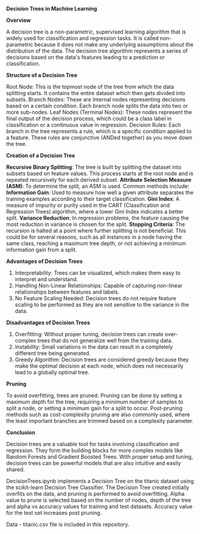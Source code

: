 **Decision Trees in Machine Learning**

**Overview**

A decision tree is a non-parametric, supervised learning algorithm that is widely used for classification and regression tasks. It is called non-parametric because it does not make any underlying assumptions about the distribution of the data. The decision tree algorithm represents a series of decisions based on the data's features leading to a prediction or classification.

**Structure of a Decision Tree**

Root Node: This is the topmost node of the tree from which the data splitting starts. It contains the entire dataset which then gets divided into subsets.
Branch Nodes: These are internal nodes representing decisions based on a certain condition. Each branch node splits the data into two or more sub-nodes.
Leaf Nodes (Terminal Nodes): These nodes represent the final output of the decision process, which could be a class label in classification or a continuous value in regression.
Decision Rules: Each branch in the tree represents a rule, which is a specific condition applied to a feature. These rules are conjunctive (ANDed together) as you move down the tree.

**Creation of a Decision Tree**

**Recursive Binary Splitting**: The tree is built by splitting the dataset into subsets based on feature values. This process starts at the root node and is repeated recursively for each derived subset.
**Attribute Selection Measure (ASM)**: To determine the split, an ASM is used. Common methods include:
**Information Gain**: Used to measure how well a given attribute separates the training examples according to their target classification.
**Gini Index**: A measure of impurity or purity used in the CART (Classification and Regression Trees) algorithm, where a lower Gini Index indicates a better split.
**Variance Reduction**: In regression problems, the feature causing the most reduction in variance is chosen for the split.
**Stopping Criteria**: The recursion is halted at a point where further splitting is not beneficial. This could be for several reasons, such as all instances in a node having the same class, reaching a maximum tree depth, or not achieving a minimum information gain from a split.

**Advantages of Decision Trees**

1. Interpretability: Trees can be visualized, which makes them easy to interpret and understand.
2. Handling Non-Linear Relationships: Capable of capturing non-linear relationships between features and labels.
3. No Feature Scaling Needed: Decision trees do not require feature scaling to be performed as they are not sensitive to the variance in the data.

**Disadvantages of Decision Trees**

1. Overfitting: Without proper tuning, decision trees can create over-complex trees that do not generalize well from the training data.
2. Instability: Small variations in the data can result in a completely different tree being generated.
3. Greedy Algorithm: Decision trees are considered greedy because they make the optimal decision at each node, which does not necessarily lead to a globally optimal tree.

**Pruning**

To avoid overfitting, trees are pruned. Pruning can be done by setting a maximum depth for the tree, requiring a minimum number of samples to split a node, or setting a minimum gain for a split to occur. Post-pruning methods such as cost-complexity pruning are also commonly used, where the least important branches are trimmed based on a complexity parameter.

**Conclusion**

Decision trees are a valuable tool for tasks involving classification and regression. They form the building blocks for more complex models like Random Forests and Gradient Boosted Trees. With proper setup and tuning, decision trees can be powerful models that are also intuitive and easily shared.


DecisionTrees.ipynb implements a Decision Tree on the titanic dataset using the scikit-learn Decision Tree Classifier. The Decision Tree created initially overfits on the data, and pruning is performed to avoid overfitting. Alpha value to prune is selected based on the number of nodes, depth of the tree and alpha vs accuracy values for training and test datasets. Accuracy value for the test set increases post pruning.

Data - titanic.csv file is included in this repository.
